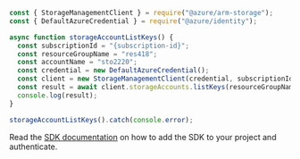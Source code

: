 ```javascript
const { StorageManagementClient } = require("@azure/arm-storage");
const { DefaultAzureCredential } = require("@azure/identity");

async function storageAccountListKeys() {
  const subscriptionId = "{subscription-id}";
  const resourceGroupName = "res418";
  const accountName = "sto2220";
  const credential = new DefaultAzureCredential();
  const client = new StorageManagementClient(credential, subscriptionId);
  const result = await client.storageAccounts.listKeys(resourceGroupName, accountName);
  console.log(result);
}

storageAccountListKeys().catch(console.error);
```

Read the [SDK documentation](https://github.com/Azure/azure-sdk-for-js/blob/%40azure%2Farm-storage_17.2.0/sdk/storage/arm-storage/README.md) on how to add the SDK to your project and authenticate.
